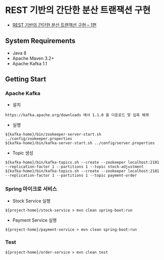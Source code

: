 # REST 기반의 간단한 분산 트랜잭션 구현
* [REST 기반의 간단한 분산 트랜잭션 구현 – 1편](https://www.popit.kr/rest-%EA%B8%B0%EB%B0%98%EC%9D%98-%EA%B0%84%EB%8B%A8%ED%95%9C-%EB%B6%84%EC%82%B0-%ED%8A%B8%EB%9E%9C%EC%9E%AD%EC%85%98-%EA%B5%AC%ED%98%84-1%ED%8E%B8/)


## System Requirements
* Java 8
* Apache Maven 3.2+
* Apache Kafka 1.1

## Getting Start

### Apache Kafka 
* 설치
```
https://kafka.apache.org/downloads 에서 1.1.0 을 다운로드 맟 입축 해제
```

* 실행
```
${kafka-home}/bin/zookeeper-server-start.sh ../config/zookeeper.properties
${kafka-home}/bin/kafka-server-start.sh ../config/server.properties 
```

* Topic 생성
```
${kafka-home}/bin/kafka-topics.sh --create --zookeeper localhost:2181 --replication-factor 1 --partitions 1 --topic stock-adjustment
${kafka-home}/bin/kafka-topics.sh --create --zookeeper localhost:2181 --replication-factor 1 --partitions 1 --topic payment-order

```

### Spring 마이크로 서비스
* Stock Service 실행
```
${project-home}/stock-service > mvn clean spring-boot:run
```

* Payment Service 실행
```
${project-home}/payment-service > mvn clean spring-boot:run
```

### Test
```
${project-home}/order-service > mvn clean test
```